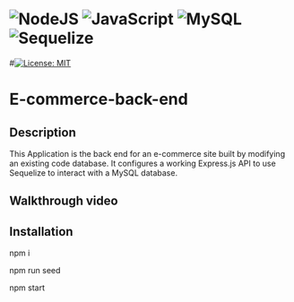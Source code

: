 # ![NodeJS](https://img.shields.io/badge/node.js-6DA55F?style=for-the-badge&logo=node.js&logoColor=white) ![JavaScript](https://img.shields.io/badge/javascript-%23323330.svg?style=for-the-badge&logo=javascript&logoColor=%23F7DF1E) ![MySQL](https://img.shields.io/badge/mysql-%2300f.svg?style=for-the-badge&logo=mysql&logoColor=white) ![Sequelize](https://img.shields.io/badge/Sequelize-52B0E7?style=for-the-badge&logo=Sequelize&logoColor=white)
#[![License: MIT](https://img.shields.io/badge/License-MIT-yellow.svg)](https://opensource.org/licenses/MIT)
# E-commerce-back-end

## Description

This Application is the back end for an e-commerce site built by modifying an existing code database.  It configures a working Express.js API to use Sequelize to interact with a MySQL database.

## Walkthrough video 


## Installation

npm i

npm run seed

npm start

